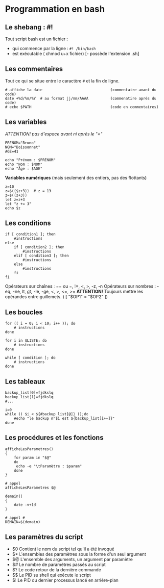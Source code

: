 # Programmation en bash


## Le shebang : #!

Tout script bash est un fichier :

- qui commence par la ligne : `#! /bin/bash`
- est exécutable ( chmod u+x fichier)
[- possède l'extension .sh]

## Les commentaires ##

Tout ce qui se situe entre le caractère `#` et la fin de ligne.

```Shell
# affiche la date                               (commentaire avant du code)
date +%d/%m/%Y  # au format jj/mm/AAAA          (commenatire après du code)
# echo $PATH                                    (code en commentaires)
```

## Les variables ##

*ATTENTION! pas d'espace avant ni après le "="*

```Shell
PRENOM="Bruno"
NOM="Boissonnet"
AGE=41

echo "Prénom : $PRENOM"
echo "Nom : $NOM"
echo "Âge : $AGE"
```

**Variables numériques** (mais seulement des entiers, pas des flottants)

```Shell
z=10
z=$(($z+3))  # z = 13
z=$((z+3))
let z=z+3
let "z += 3"
echo $z
```

## Les conditions ##

```Shell
if [ condition1 ]; then
	#instructions
else
	if [ condition2 ]; then
		#instructions
	elif [ condition3 ]; then
		#instructions
	else
		#instructions
	fi
fi
```

Opérateurs sur chaînes : == ou =, !=, <, >, -z, -n
Opérateurs sur nombres : -eq, -ne, lt, gt, -le, -ge, <, >, <=, >=
**ATTENTION!** Toujours mettre les opérandes entre guillemets. ( [ "$OP1" = "$OP2" ])

## Les boucles ##

```Shell
for (( i = 0; i < 10; i++ )); do
	# instructions
done
```
```Shell
for i in $LISTE; do
	# instructions
done
```
```Shell
while [ condition ]; do
	# instructions
done
```

## Les tableaux ##

```Shell
backup_list[0]=fjdkslq
backup_list[1]=fjdkslq
#...

i=0                         
while (( $i < ${#backup_list[@]} ));do
	#echo "le backup n°$i est ${backup_list[i++]}"
done
```


## Les procédures et les fonctions ##

```Shell
afficheLesParametres()
{
	for param in "$@"
	do
	 echo -e "\tParamètre : $param"
	done
}

# appel
afficheLesParametres $@
```

```Shell
demain()
{
	date -v+1d
}

# appel #
DEMAIN=$(demain)
```

## Les paramètres du script ##

- $0 Contient le nom du script tel qu'il a été invoqué 
- $* L'ensembles des paramètres sous la forme d'un seul argument 
- $@ L'ensemble des arguments, un argument par paramètre 
- $# Le nombre de paramètres passés au script 
- $? Le code retour de la dernière commande 
- $$ Le PID su shell qui exécute le script 
- $! Le PID du dernier processus lancé en arrière-plan 


